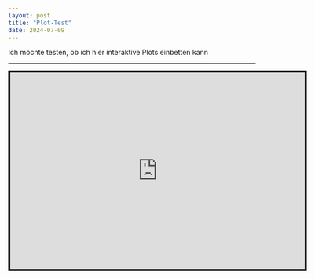 ```yaml
---
layout: post
title: "Plot-Test"
date: 2024-07-09
---
```


Ich möchte testen, ob ich hier interaktive Plots einbetten kann

***

 <iframe src="https://eloisius.github.io/file.html" title="Test Plot" width=600 height=400 style="border:4px solid black;"></iframe> 